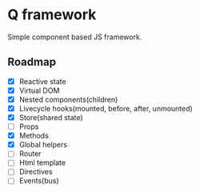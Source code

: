 # Q framework

Simple component based JS framework.

## Roadmap

- [x] Reactive state
- [x] Virtual DOM
- [x] Nested components(children)
- [x] Livecycle hooks(mounted, before, after, unmounted)
- [x] Store(shared state)
- [ ] Props
- [x] Methods
- [x] Global helpers
- [ ] Router
- [ ] Html template
- [ ] Directives
- [ ] Events(bus)
